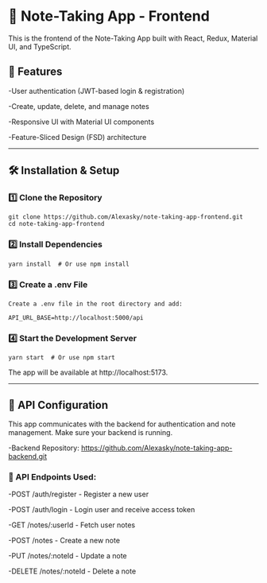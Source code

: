 # 📒 Note-Taking App - Frontend

This is the frontend of the Note-Taking App built with React, Redux, Material UI, and TypeScript.

## 🚀 Features

-User authentication (JWT-based login & registration)

-Create, update, delete, and manage notes

-Responsive UI with Material UI components

-Feature-Sliced Design (FSD) architecture

---

## 🛠️ Installation & Setup

### 1️⃣ Clone the Repository

```
git clone https://github.com/Alexasky/note-taking-app-frontend.git
cd note-taking-app-frontend

```

### 2️⃣ Install Dependencies

```
yarn install  # Or use npm install

```

### 3️⃣ Create a .env File

```
Create a .env file in the root directory and add:

API_URL_BASE=http://localhost:5000/api

```

### 4️⃣ Start the Development Server

```
yarn start  # Or use npm start

```

The app will be available at http://localhost:5173.

---

## 🔗 API Configuration

This app communicates with the backend for authentication and note management. Make sure your backend is running.

-Backend Repository: https://github.com/Alexasky/note-taking-app-backend.git

### 📝 API Endpoints Used:

-POST /auth/register - Register a new user

-POST /auth/login - Login user and receive access token

-GET /notes/:userId - Fetch user notes

-POST /notes - Create a new note

-PUT /notes/:noteId - Update a note

-DELETE /notes/:noteId - Delete a note
